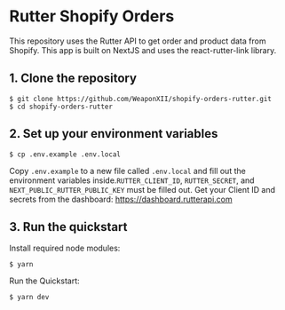 # Rutter Shopify Orders

This repository uses the Rutter API to get order and product data from Shopify. This app is built on NextJS and uses the react-rutter-link library.

## 1. Clone the repository
```
$ git clone https://github.com/WeaponXII/shopify-orders-rutter.git
$ cd shopify-orders-rutter
```

## 2. Set up your environment variables

```
$ cp .env.example .env.local
```

Copy `.env.example` to a new file called `.env.local` and fill out the environment variables inside.`RUTTER_CLIENT_ID`, `RUTTER_SECRET`, and `NEXT_PUBLIC_RUTTER_PUBLIC_KEY` must be filled out. Get your Client ID and secrets from
the dashboard: https://dashboard.rutterapi.com

## 3. Run the quickstart

Install required node modules:
```
$ yarn
```

Run the Quickstart:
```
$ yarn dev
```
